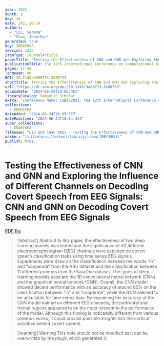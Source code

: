 ```yaml
---
year: 2021
month: 9
day: 14
date: 2021-10-14
authors:
  - "Liu, Serena"
  - "Chan, Jonathan"
generated: true
key: IMR4FHV3
version: 2232
itemType: journalArticle
paperTitle: "Testing the Effectiveness of CNN and GNN and Exploring the Influence of Different Channels on Decoding Covert Speech from EEG Signals: CNN and GNN on Decoding Covert Speech from EEG Signals"
publicationTitle: The 12th International Conference on Computational Systems-Biology and Bioinformatics
pages: 17-26
language: en
DOI: 10.1145/3486713.3486733
shortTitle: Testing the Effectiveness of CNN and GNN and Exploring the Influence of Different Channels on Decoding Covert Speech from EEG Signals
url: "https://dl.acm.org/doi/10.1145/3486713.3486733"
accessDate: "2024-06-24T10:05:36Z"
libraryCatalog: Semantic Scholar
extra: "Conference Name: CSBio2021: The 12th International Conference on Computational Systems-Biology and Bioinformatics ISBN: 9781450385107 Place: Virtual (GMT+7 Bangkok Time) Thailand Publisher: ACM"
collections:
  - ERQKEKFA
dateAdded: "2024-06-24T10:05:37Z"
dateModified: "2024-06-24T10:14:43Z"
super_collections:
  - ERQKEKFA
filename: "Liu and Chan 2021 - Testing the Effectiveness of CNN and GNN and Exploring the Influence of Different Channels on Decoding Covert Speech from EEG Signals: CNN and GNN on Decoding Covert Speech from EEG Signals.pdf"
marker: "[🇿](zotero://select/library/items/IMR4FHV3)"
publish: true
---
```

# Testing the Effectiveness of CNN and GNN and Exploring the Influence of Different Channels on Decoding Covert Speech from EEG Signals: CNN and GNN on Decoding Covert Speech from EEG Signals

[PDF file](/Papers/PDFs/Liu%20and%20Chan%202021%20-%20Testing%20the%20Effectiveness%20of%20CNN%20and%20GNN%20and%20Exploring%20the%20Influence%20of%20Different%20Channels%20on%20Decoding%20Covert%20Speech%20from%20EEG%20Signals:%20CNN%20and%20GNN%20on%20Decoding%20Covert%20Speech%20from%20EEG%20Signals.pdf)

> [!abstract] Abstract
> In this paper, the effectiveness of two deep learning models was tested and the significance of 62 different electroencephalogram (EEG) channels were explored on covert speech classification tasks using time series EEG signals. Experiments were done on the classification between the words “in” and “cooperate” from the ASU dataset and the classification between 11 different prompts from the KaraOne dataset. The types of deep learning models used are the 1D convolutional neural network (CNN) and the graphical neural network (GNN). Overall, the CNN model showed decent performance with an accuracy of around 80% on the classification between “in” and “cooperate”, while the GNN seemed to be unsuitable for time series data. By examining the accuracy of the CNN model trained on different EEG channels, the prefrontal and frontal regions appeared to be the most relevant to the performance of the model. Although this finding is noticeably different from various previous works, it could provide possible insights into the cortical activities behind covert speech.

>[!warning] Warning
> This note should not be modified as it can be overwritten by the plugin which generated it.

